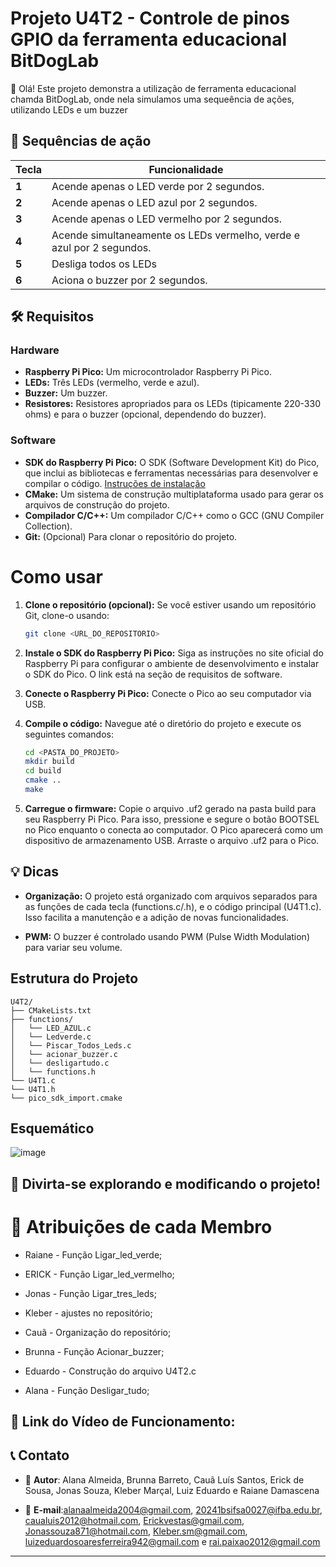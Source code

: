 # Projeto U4T2 - Controle de pinos GPIO da ferramenta educacional BitDogLab

👋 Olá! Este projeto demonstra a utilização de ferramenta educacional chamda BitDogLab, onde nela simulamos uma sequeência de ações, utilizando LEDs e um buzzer


## 🚀 Sequências de ação

| Tecla | Funcionalidade                                      |
|-------|---------------------------------------------------|
| **1**  | Acende apenas o LED verde por 2 segundos. |
| **2**  | Acende apenas o LED azul por 2 segundos.  |
| **3**  | Acende apenas o LED vermelho por 2 segundos. |
| **4**  | Acende simultaneamente os LEDs vermelho, verde e azul por 2 segundos.                 |
| **5**  | Desliga todos os LEDs |
| **6**  | Aciona o buzzer por 2 segundos.     |




## 🛠️ Requisitos

### Hardware

* **Raspberry Pi Pico:**  Um microcontrolador Raspberry Pi Pico.
* **LEDs:** Três LEDs (vermelho, verde e azul).
* **Buzzer:** Um buzzer.
* **Resistores:** Resistores apropriados para os LEDs (tipicamente 220-330 ohms) e para o buzzer (opcional, dependendo do buzzer).

### Software

* **SDK do Raspberry Pi Pico:** O SDK (Software Development Kit) do Pico, que inclui as bibliotecas e ferramentas necessárias para desenvolver e compilar o código. [Instruções de instalação](https://www.raspberrypi.com/documentation/pico/getting-started/)
* **CMake:** Um sistema de construção multiplataforma usado para gerar os arquivos de construção do projeto.
* **Compilador C/C++:**  Um compilador C/C++ como o GCC (GNU Compiler Collection).
* **Git:** (Opcional) Para clonar o repositório do projeto.


# Como usar

1. **Clone o repositório (opcional):**
   Se você estiver usando um repositório Git, clone-o usando:
   ```bash
   git clone <URL_DO_REPOSITORIO>
   ```

2. **Instale o SDK do Raspberry Pi Pico:**
   Siga as instruções no site oficial do Raspberry Pi para configurar o ambiente de desenvolvimento e instalar o SDK do Pico. O link está na seção de requisitos de software.

3. **Conecte o Raspberry Pi Pico:**
   Conecte o Pico ao seu computador via USB.

4. **Compile o código:**
   Navegue até o diretório do projeto e execute os seguintes comandos:
   ```bash
   cd <PASTA_DO_PROJETO>
   mkdir build
   cd build
   cmake ..
   make
   ```

5. **Carregue o firmware:**
   Copie o arquivo .uf2 gerado na pasta build para seu Raspberry Pi Pico. Para isso, pressione e segure o botão BOOTSEL no Pico enquanto o conecta ao computador. O Pico aparecerá como um dispositivo de armazenamento USB. Arraste o arquivo .uf2 para o Pico.

## 💡 Dicas

* **Organização:** O projeto está organizado com arquivos separados para as funções de cada tecla (functions.c/.h), e o código principal (U4T1.c). Isso facilita a manutenção e a adição de novas funcionalidades.

* **PWM:** O buzzer é controlado usando PWM (Pulse Width Modulation) para variar seu volume.

## Estrutura do Projeto
```
U4T2/
├── CMakeLists.txt
├── functions/
│   └── LED_AZUL.c
│   └── Ledverde.c
│   └── Piscar_Todos_Leds.c
│   └── acionar_buzzer.c
│   └── desligartudo.c
│   └── functions.h
└── U4T1.c
└── U4T1.h
└── pico_sdk_import.cmake
```

## Esquemático
![image](https://github.com/user-attachments/assets/03feff71-5d39-4a19-8b36-b759d5313f9d)

## 🎉 Divirta-se explorando e modificando o projeto!

# 👥 Atribuições de cada Membro

- Raiane - Função Ligar_led_verde;

- ERICK - Função Ligar_led_vermelho;

- Jonas - Função Ligar_tres_leds;

- Kleber - ajustes no repositório;

- Cauã - Organização do repositório;

- Brunna - Função Acionar_buzzer;

- Eduardo - Construção do arquivo U4T2.c

- Alana - Função Desligar_tudo;

 ## 🔗 Link do Vídeo de Funcionamento:



## 📞 Contato

- 👤 **Autor**: Alana Almeida, Brunna Barreto, Cauã Luís Santos, Erick de Sousa, Jonas Souza, Kleber Marçal, Luiz Eduardo e Raiane Damascena 
 
- 📧 **E-mail**:alanaalmeida2004@gmail.com, 20241bsifsa0027@ifba.edu.br, caualuis2012@hotmail.com, Erickvestas@gmail.com, Jonassouza871@hotmail.com, Kleber.sm@gmail.com, luizeduardosoaresferreira942@gmail.com e rai.paixao2012@gmail.com

--- 
